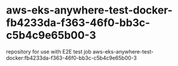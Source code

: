 # aws-eks-anywhere-test-docker-fb4233da-f363-46f0-bb3c-c5b4c9e65b00-3
repository for use with E2E test job aws-eks-anywhere-test-docker:fb4233da-f363-46f0-bb3c-c5b4c9e65b00-3
